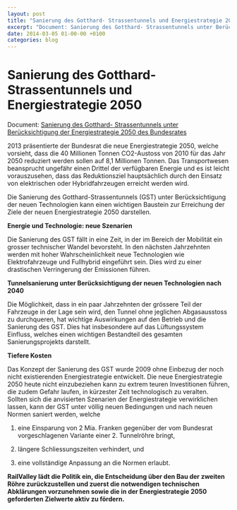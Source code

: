 ```yaml
---
layout: post
title: "Sanierung des Gotthard- Strassentunnels und Energiestrategie 2050"
excerpt: "Document: Sanierung des Gotthard- Strassentunnels unter Berücksichtigung der Energiestrategie 2050 des Bundesrates"
date: 2014-03-05 01-00-00 +0100
categories: blog
---
```


# Sanierung des Gotthard- Strassentunnels und Energiestrategie 2050

Document: [Sanierung des Gotthard- Strassentunnels unter Berücksichtigung der Energiestrategie 2050 des Bundesrates](/files/RailValley-Sanierung-Gotthard-2050_05-03-2014.pdf)

2013 präsentierte der Bundesrat die neue Energiestrategie 2050, welche vorsieht, dass die 40 Millionen Tonnen CO2-Austoss von 2010 für das Jahr 2050 reduziert werden sollen auf 8,1 Millionen Tonnen. Das Transportwesen beansprucht ungefähr einen Drittel der verfügbaren Energie und es ist leicht vorauszusehen, dass das Reduktionsziel hauptsächlich durch den Einsatz von elektrischen oder Hybridfahrzeugen erreicht werden wird.

Die Sanierung des Gotthard-Strassentunnels (GST) unter Berücksichtigung der neuen Technologien kann einen wichtigen Baustein zur Erreichung der Ziele der neuen Energiestrategie 2050 darstellen.

**Energie und Technologie: neue Szenarien**

Die Sanierung des GST fällt in eine Zeit, in der im Bereich der Mobilität ein grosser technischer Wandel bevorsteht. In den nächsten Jahrzehnten werden mit hoher Wahrscheinlichkeit neue Technologien wie Elektrofahrzeuge und Fullhybrid eingeführt sein. Dies wird zu einer drastischen Verringerung der Emissionen führen.

**Tunnelsanierung unter Berücksichtigung der neuen Technologien nach 2040**

Die Möglichkeit, dass in ein paar Jahrzehnten der grössere Teil der Fahrzeuge in der Lage sein wird, den Tunnel ohne jeglichen Abgasausstoss zu durchqueren, hat wichtige Auswirkungen auf den Betrieb und die Sanierung des GST. Dies hat insbesondere auf das Lüftungssystem Einfluss, welches einen wichtigen Bestandteil des gesamten Sanierungsprojekts darstellt.

**Tiefere Kosten**

Das Konzept der Sanierung des GST wurde 2009 ohne Einbezug der noch nicht existierenden Energiestrategie entwickelt. Die neue Energiestrategie 2050 heute nicht einzubeziehen kann zu extrem teuren Investitionen führen, die zudem Gefahr laufen, in kürzester Zeit technologisch zu veralten. Sollten sich die anvisierten Szenarien der Energiestrategie verwirklichen lassen, kann der GST unter völlig neuen Bedingungen und nach neuen Normen saniert werden, welche

1) eine Einsparung von 2 Mia. Franken gegenüber der vom Bundesrat vorgeschlagenen Variante einer 2\. Tunnelröhre bringt,

2) längere Schliessungszeiten verhindert, und

3) eine vollständige Anpassung an die Normen erlaubt.

**RailValley lädt die Politik ein, die Entscheidung über den Bau der zweiten Röhre zurückzustellen und zuerst die notwendigen technischen Abklärungen vorzunehmen sowie die in der Energiestrategie 2050 geforderten Zielwerte aktiv zu fördern.**


